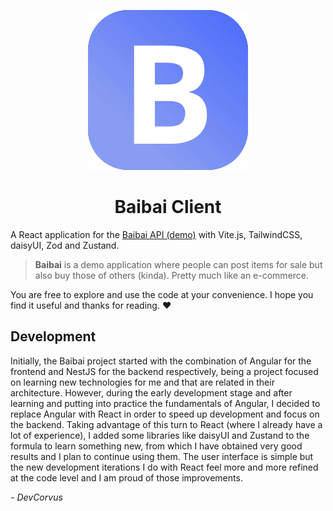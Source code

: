 <p align="center">
  <img src="./baibai-icon.png" alt="Baibai Icon">
</p>

<h1 align="center">Baibai Client</h1>

A React application for the [Baibai API (demo)](https://github.com/DevCorvus/baibai-api) with Vite.js, TailwindCSS, daisyUI, Zod and Zustand.

> **Baibai** is a demo application where people can post items for sale but also buy those of others (kinda). Pretty much like an e-commerce.

You are free to explore and use the code at your convenience. I hope you find it useful and thanks for reading. ❤️

## Development

Initially, the Baibai project started with the combination of Angular for the frontend and NestJS for the backend respectively, being a project focused on learning new technologies for me and that are related in their architecture. However, during the early development stage and after learning and putting into practice the fundamentals of Angular, I decided to replace Angular with React in order to speed up development and focus on the backend. Taking advantage of this turn to React (where I already have a lot of experience), I added some libraries like daisyUI and Zustand to the formula to learn something new, from which I have obtained very good results and I plan to continue using them. The user interface is simple but the new development iterations I do with React feel more and more refined at the code level and I am proud of those improvements.

_\- DevCorvus_
